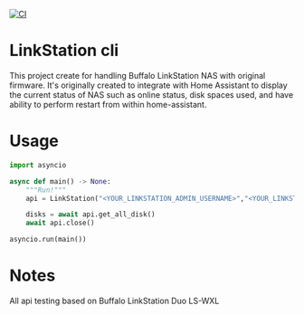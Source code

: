 [![CI](https://github.com/iKaew/linkstation/actions/workflows/python-app.yml/badge.svg)](https://github.com/iKaew/linkstation/actions/workflows/python-app.yml)

# LinkStation cli

This project create for handling Buffalo LinkStation NAS with original firmware. It's originally created to integrate with Home Assistant to display the current status of NAS such as online status, disk spaces used, and have ability to perform restart from within home-assistant. 

# Usage

```python
import asyncio

async def main() -> None:
    """Run!"""
    api = LinkStation("<YOUR_LINKSTATION_ADMIN_USERNAME>","<YOUR_LINKSTATION_ADMIN_PASSWORD>","<YOUR_LINKSTATION_NAME/IP>")

    disks = await api.get_all_disk()
    await api.close()

asyncio.run(main())
```


# Notes
All api testing based on Buffalo LinkStation Duo LS-WXL